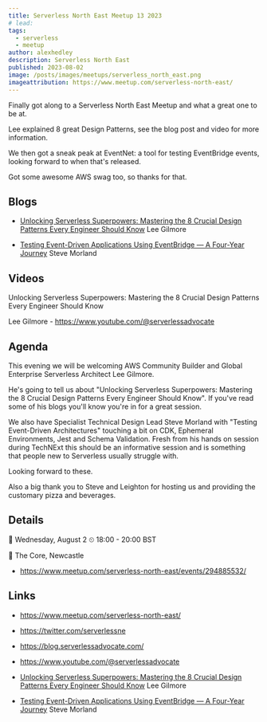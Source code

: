 ```yaml
---
title: Serverless North East Meetup 13 2023
# lead:
tags:
  - serverless
  - meetup
author: alexhedley
description: Serverless North East
published: 2023-08-02
image: /posts/images/meetups/serverless_north_east.png
imageattribution: https://www.meetup.com/serverless-north-east/
---
```


<!-- # Serverless North East Meetup 13 2023 -->

Finally got along to a Serverless North East Meetup and what a great one to be at.

Lee explained 8 great Design Patterns, see the blog post and video for more information.

We then got a sneak peak at EventNet: a tool for testing EventBridge events, looking forward to when that's released.

Got some awesome AWS swag too, so thanks for that.

## Blogs

- [Unlocking Serverless Superpowers: Mastering the 8 Crucial Design Patterns Every Engineer Should Know](https://blog.serverlessadvocate.com/unlocking-serverless-superpowers-mastering-the-8-crucial-design-patterns-every-engineer-should-128fafb87113) Lee Gilmore

- [Testing Event-Driven Applications Using EventBridge — A Four-Year Journey](https://medium.com/@smorland/testing-event-driven-applications-using-eventbridge-a-four-year-journey-8ed0c80fc4ca) Steve Morland

## Videos

Unlocking Serverless Superpowers: Mastering the 8 Crucial Design Patterns Every Engineer Should Know

<?# YouTube z6Y1JWmZUIk /?>

Lee Gilmore - https://www.youtube.com/@serverlessadvocate

<!-- <iframe width="560" height="315" src="https://www.youtube.com/embed/z6Y1JWmZUIk" title="Unlocking Serverless Superpowers: Mastering the 8 Crucial Design Patterns Every Engineer Should Know" frameborder="0" allow="accelerometer; autoplay; clipboard-write; encrypted-media; gyroscope; picture-in-picture; web-share" allowfullscreen></iframe> -->

## Agenda

This evening we will be welcoming AWS Community Builder and Global Enterprise Serverless Architect Lee Gilmore.

He's going to tell us about "Unlocking Serverless Superpowers: Mastering the 8 Crucial Design Patterns Every Engineer Should Know". If you've read some of his blogs you'll know you're in for a great session.

We also have Specialist Technical Design Lead Steve Morland with "Testing Event-Driven Architectures" touching a bit on CDK, Ephemeral Environments, Jest and Schema Validation. Fresh from his hands on session during TechNExt this should be an informative session and is something that people new to Serverless usually struggle with.

Looking forward to these.

Also a big thank you to Steve and Leighton for hosting us and providing the customary pizza and beverages.

## Details

📅 Wednesday, August 2 ⏲ 18:00 - 20:00 BST

📍 The Core, Newcastle

- https://www.meetup.com/serverless-north-east/events/294885532/

## Links

- https://www.meetup.com/serverless-north-east/
- https://twitter.com/serverlessne

- https://blog.serverlessadvocate.com/
- https://www.youtube.com/@serverlessadvocate
- [Unlocking Serverless Superpowers: Mastering the 8 Crucial Design Patterns Every Engineer Should Know](https://blog.serverlessadvocate.com/unlocking-serverless-superpowers-mastering-the-8-crucial-design-patterns-every-engineer-should-128fafb87113) Lee Gilmore
- [Testing Event-Driven Applications Using EventBridge — A Four-Year Journey](https://medium.com/@smorland/testing-event-driven-applications-using-eventbridge-a-four-year-journey-8ed0c80fc4ca) Steve Morland
